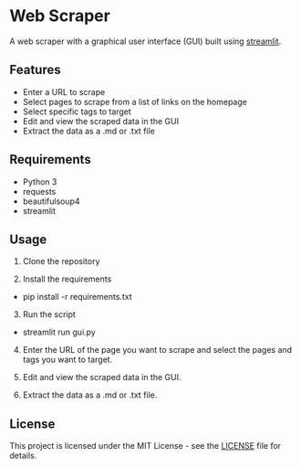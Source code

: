 # Web Scraper

A web scraper with a graphical user interface (GUI) built using [streamlit](https://www.streamlit.io/).

## Features

- Enter a URL to scrape
- Select pages to scrape from a list of links on the homepage
- Select specific tags to target
- Edit and view the scraped data in the GUI
- Extract the data as a .md or .txt file

## Requirements

- Python 3
- requests
- beautifulsoup4
- streamlit

## Usage

1. Clone the repository

2. Install the requirements
 - pip install -r requirements.txt
 
3. Run the script
 - streamlit run gui.py

4. Enter the URL of the page you want to scrape and select the pages and tags you want to target.

5. Edit and view the scraped data in the GUI.

6. Extract the data as a .md or .txt file.

## License

This project is licensed under the MIT License - see the [LICENSE](LICENSE) file for details.
